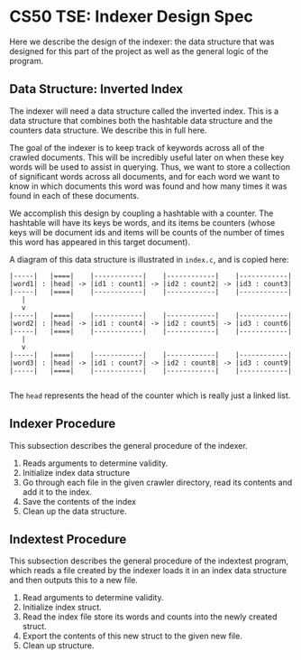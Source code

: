 # CS50 TSE: Indexer Design Spec
Here we describe the design of the indexer: the data structure that was designed for
this part of the project as well as the general logic of the program.

## Data Structure: Inverted Index
The indexer will need a data structure called the inverted index. This is a data structure
that combines both the hashtable data structure and the counters data structure. We describe 
this in full here.

The goal of the indexer is to keep track of keywords across all of the crawled documents. 
This will be incredibly useful later on when these key words will be used to assist in querying.
Thus, we want to store a collection of significant words across all documents, and for each
word we want to know in which documents this word was found and how many times it was 
found in each of these documents. 

We accomplish this design by coupling a hashtable with a counter. The hashtable will have its
keys be words, and its items be counters (whose keys will be document ids and items will be counts 
of the number of times this word has appeared in this target document).

A diagram of this data structure is illustrated in `index.c`, and is copied here:
```
|-----|   |====|    |------------|    |------------|    |------------| 
|word1| : |head| -> |id1 : count1| -> |id2 : count2| -> |id3 : count3|
|-----|   |====|    |------------|    |------------|    |------------|
   |
   v
|-----|   |====|    |------------|    |------------|    |------------| 
|word2| : |head| -> |id1 : count4| -> |id2 : count5| -> |id3 : count6|
|-----|   |====|    |------------|    |------------|    |------------|
   |
   v
|-----|   |====|    |------------|    |------------|    |------------| 
|word3| : |head| -> |id1 : count7| -> |id2 : count8| -> |id3 : count9|
|-----|   |====|    |------------|    |------------|    |------------|
 
```
The `head` represents the head of the counter which is really just a linked list.

## Indexer Procedure
This subsection describes the general procedure of the indexer. 

1. Reads arguments to determine validity.
2. Initialize index data structure
3. Go through each file in the given crawler directory, read its contents and add it to the 
index.
4. Save the contents of the index
5. Clean up the data structure.

## Indextest Procedure
This subsection describes the general procedure of the indextest program, which reads a file
created by the indexer loads it in an index data structure and then outputs this to a 
new file.

1. Read arguments to determine validity.
2. Initialize index struct.
3. Read the index file store its words and counts into the newly created struct.
4. Export the contents of this new struct to the given new file.
5. Clean up structure.
